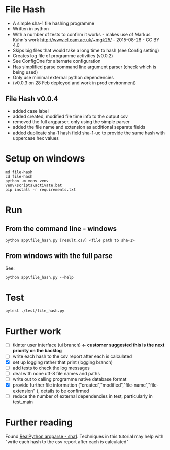 # File Hash

- A simple sha-1 file hashing programme
- Written in python
- With a number of tests to confirm it works - makes use of Markus Kuhn's work
  <http://www.cl.cam.ac.uk/~mgk25/> - 2015-08-28 - CC BY 4.0
- Skips big files that would take a long time to hash (see Config setting)
- Creates log file of programme activities (v0.0.2)
- See ConfigOne for alternate configuration
- Has simplified parse command line argument parser (check which is being used)
- Only use minimal external python dependencies
- (v0.0.3 on 28 Feb deployed and work in prod environment)

## File Hash v0.0.4

- added case label
- added created, modified file time info to the output csv
- removed the full argparser, only using the simple parser
- added the file name and extension as additional separate fields
- added duplicate sha-1 hash field sha-1-uc to provide the same hash with uppercase hex values


# Setup on windows 

```commandline
md file-hash
cd file-hash
python -m venv venv
venv\scripts\activate.bat
pip install -r requirements.txt
```

# Run 

## From the command line - windows

```commandline
python app\file_hash.py [result.csv] <file path to sha-1>
```

## From windows with the full parse
See:
```commandline
python app\file_hash.py --help
```

# Test

```commandline
pytest ./test/file_hash.py
```

# Further work

- [ ] tkinter user interface (ui branch) **<- customer suggested this is the next priority on the backlog**
- [ ] write each hash to the csv report after each is calculated
- [x] set up logging rather that print (logging branch)
- [ ] add tests to check the log messages
- [ ] deal with none utf-8 file names and paths
- [ ] write out to calling programme native database format
- [x] provide further file information ("created","modified","file-name","file-extension"
), details to be confirmed
- [ ] reduce the number of external dependencies in test, particularly in test_main

# Further reading

Found [RealPython argparse - sha1](https://realpython.com/python-command-line-arguments/#two-utilities-from-the-unix-world).
Techniques in this tutorial may help with "write each hash to the csv report after each is calculated"